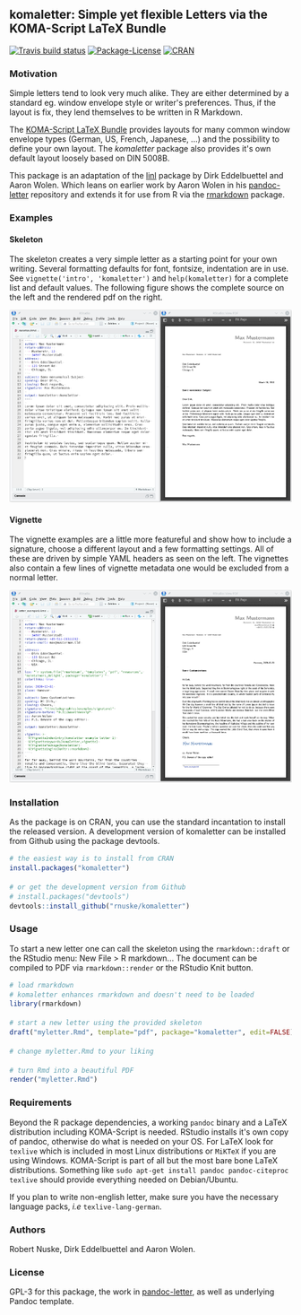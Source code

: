 ## komaletter: Simple yet flexible Letters via the KOMA-Script LaTeX Bundle 

[![Travis build status](https://travis-ci.org/rnuske/komaletter.svg?branch=master)](https://travis-ci.org/rnuske/komaletter) [![Package-License](http://img.shields.io/badge/license-GPL--3-brightgreen.svg?style=flat)](http://www.gnu.org/licenses/gpl-3.0.html) [![CRAN](http://www.r-pkg.org/badges/version/komaletter)](https://cran.r-project.org/package=komaletter)

### Motivation
Simple letters tend to look very much alike. They are either determined by a 
standard eg. window envelope style or writer's preferences. Thus, if the layout
is fix, they lend themselves to be written in R Markdown.

The [KOMA-Script LaTeX Bundle](https://www.komascript.de) provides layouts for
many common window envelope types (German, US, French, Japanese, ...) and the
possibility to define your own layout. The *komaletter* package also provides
it's own default layout loosely based on DIN 5008B.

This package is an adaptation of the
[linl](https://cran.r-project.org/package=rmarkdown) package
by Dirk Eddelbuettel and Aaron Wolen. Which leans on earlier work by 
Aaron Wolen in his [pandoc-letter](https://github.com/aaronwolen/pandoc-letter) 
repository and extends it for use from R via the
[rmarkdown](https://cran.r-project.org/package=rmarkdown) package.


### Examples

#### Skeleton
The skeleton creates a very simple letter as a starting point for your own
writing. Several formatting defaults for font, fontsize, indentation are in use.
See `vignette('intro', 'komaletter')` and `help(komaletter)` for a complete list
and default values. The following figure shows the complete source on the left
and the rendered pdf on the right.

![](./man/figures/skeleton.png)


#### Vignette
The vignette examples are a little more featureful and show how to include a
signature, choose a different layout and a few formatting settings.
All of these are driven by simple YAML headers as seen on the left.
The vignettes also contain a few lines of vignette metadata one would be
excluded from a normal letter.

![](./man/figures/letter_example1.png)


### Installation
As the package is on CRAN, you can use the standard incantation to install the
released version. A development version of komaletter can be installed from 
Github using the package devtools.

```r
# the easiest way is to install from CRAN
install.packages("komaletter")

# or get the development version from Github
# install.packages("devtools")
devtools::install_github("rnuske/komaletter")
```


### Usage
To start a new letter one can call the skeleton using the `rmarkdown::draft` or the RStudio menu: New File > R markdown... The document can be compiled to PDF via `rmarkdown::render` or the RStudio Knit button.

```r
# load rmarkdown
# komaletter enhances rmarkdown and doesn't need to be loaded
library(rmarkdown)

# start a new letter using the provided skeleton
draft("myletter.Rmd", template="pdf", package="komaletter", edit=FALSE)

# change myletter.Rmd to your liking

# turn Rmd into a beautiful PDF
render("myletter.Rmd")
```

### Requirements
Beyond the R package dependencies, a working `pandoc` binary and a LaTeX
distribution including KOMA-Script is needed. RStudio installs it's own copy of
pandoc, otherwise do what is needed on your OS. For LaTeX look for `texlive`
which is included in most Linux distributions or `MiKTeX` if you are using
Windows. KOMA-Script is part of all but the most bare bone LaTeX distributions.
Something like `sudo apt-get install pandoc pandoc-citeproc texlive` should provide everything needed on Debian/Ubuntu.

If you plan to write non-english letter, make sure you have the necessary 
language packs, _i.e_ `texlive-lang-german`.

### Authors
Robert Nuske, Dirk Eddelbuettel and Aaron Wolen.


### License
GPL-3 for this package, the work in [pandoc-letter](https://github.com/aaronwolen/pandoc-letter), 
as well as underlying Pandoc template.
